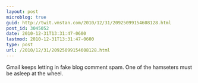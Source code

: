 ```yaml
---
layout: post
microblog: true
guid: http://twit.vmstan.com/2010/12/31/20925099154608128.html
post_id: 3045052
date: 2010-12-31T13:31:47-0600
lastmod: 2010-12-31T13:31:47-0600
type: post
url: /2010/12/31/20925099154608128.html
---
```

Gmail keeps letting in fake blog comment spam. One of the hamseters must be asleep at the wheel.
